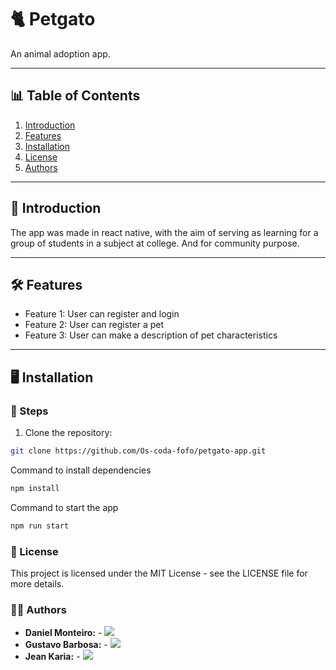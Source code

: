 # 🐈 Petgato

An animal adoption app.

---

## 📊 Table of Contents

1. [Introduction](#introduction)
2. [Features](#features)
3. [Installation](#installation)
4. [License](#license)
5. [Authors](#authors)

---

## 📖 Introduction

The app was made in react native, with the aim of serving as learning for a group of students in a subject at college. And for community purpose.

---

## 🛠️ Features

- Feature 1: User can register and login
- Feature 2: User can register a pet
- Feature 3: User can make a description of pet characteristics

---

## 🖥️ Installation

### 🚀 Steps

1. Clone the repository:
```bash
git clone https://github.com/Os-coda-fofo/petgato-app.git
```

Command to install dependencies
```bash
npm install
```
Command to start the app
```bash
npm run start
```


### 📝 License
This project is licensed under the MIT License - see the LICENSE file for more details.

### 🧑‍💻 Authors

- **Daniel Monteiro:** - <a href="https://www.linkedin.com/in/danielmonteirooo/" target="_blank"><img src="https://img.shields.io/badge/-LinkedIn-%230077B5?style=for-the-badge&logo=linkedin&logoColor=white" target="_blank"></a> 
- **Gustavo Barbosa:** - <a href="https://www.linkedin.com/in/barbosa885/" target="_blank"><img src="https://img.shields.io/badge/-LinkedIn-%230077B5?style=for-the-badge&logo=linkedin&logoColor=white" target="_blank"></a>
- **Jean Karia:** - <a href="https://www.linkedin.com/in/jean-karia/" target="_blank"><img src="https://img.shields.io/badge/-LinkedIn-%230077B5?style=for-the-badge&logo=linkedin&logoColor=white" target="_blank"></a>
